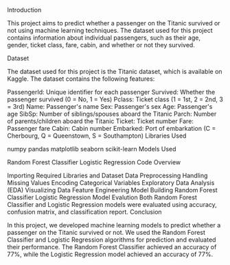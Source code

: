 Introduction

This project aims to predict whether a passenger on the Titanic survived or not using machine learning techniques. The dataset used for this project contains information about individual passengers, such as their age, gender, ticket class, fare, cabin, and whether or not they survived.

Dataset

The dataset used for this project is the Titanic dataset, which is available on Kaggle. The dataset contains the following features:

PassengerId: Unique identifier for each passenger
Survived: Whether the passenger survived (0 = No, 1 = Yes)
Pclass: Ticket class (1 = 1st, 2 = 2nd, 3 = 3rd)
Name: Passenger's name
Sex: Passenger's sex
Age: Passenger's age
SibSp: Number of siblings/spouses aboard the Titanic
Parch: Number of parents/children aboard the Titanic
Ticket: Ticket number
Fare: Passenger fare
Cabin: Cabin number
Embarked: Port of embarkation (C = Cherbourg, Q = Queenstown, S = Southampton)
Libraries Used

numpy
pandas
matplotlib
seaborn
scikit-learn
Models Used

Random Forest Classifier
Logistic Regression
Code Overview

Importing Required Libraries and Dataset
Data Preprocessing
Handling Missing Values
Encoding Categorical Variables
Exploratory Data Analysis (EDA)
Visualizing Data
Feature Engineering
Model Building
Random Forest Classifier
Logistic Regression
Model Evalution
Both Random Forest Classifier and Logistic Regression models were evaluated using accuracy, confusion matrix, and classification report.
Conclusion

In this project, we developed machine learning models to predict whether a passenger on the Titanic survived or not. We used the Random Forest Classifier and Logistic Regression algorithms for prediction and evaluated their performance. The Random Forest Classifier achieved an accuracy of 77%, while the Logistic Regression model achieved an accuracy of 77%.

